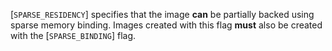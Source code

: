 [`SPARSE_RESIDENCY`] specifies that the image  **can** 
be partially backed using sparse memory binding.
Images created with this flag  **must**  also be created with the
[`SPARSE_BINDING`] flag.
